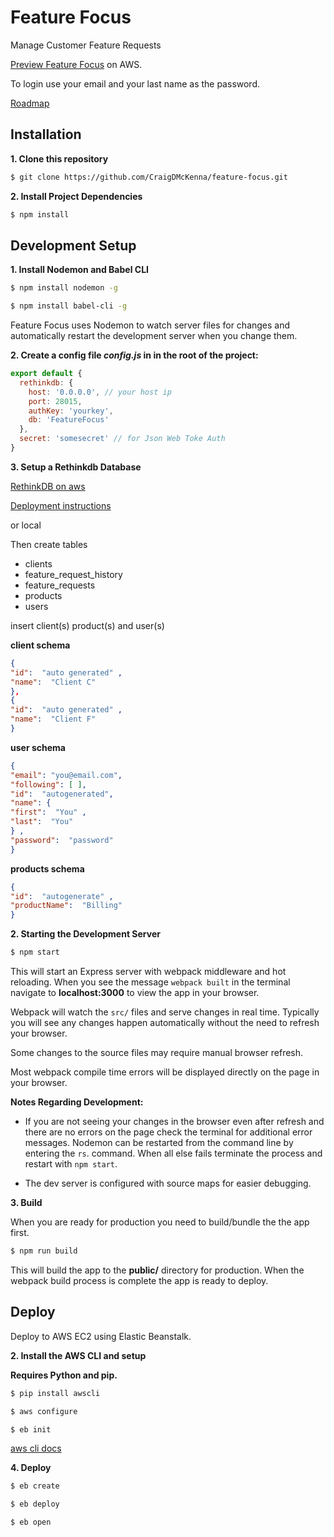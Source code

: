 # Feature Focus
Manage Customer Feature Requests

[Preview Feature Focus](http://feature-focus.us-west-2.elasticbeanstalk.com/) on AWS.

To login use your email and your last name as the password.

[Roadmap](https://github.com/CraigDMcKenna/feature-focus/blob/master/ROADMAP.md)

## Installation

**1. Clone this repository**

 ```bash
 $ git clone https://github.com/CraigDMcKenna/feature-focus.git
 ```

 **2. Install Project Dependencies**

 ```bash
 $ npm install
 ```

## Development Setup

 **1. Install Nodemon and Babel CLI**

 ```bash
 $ npm install nodemon -g
 
 $ npm install babel-cli -g
```

Feature Focus uses Nodemon to watch server files for changes and
automatically restart the development server when you change them.


**2. Create a config file ***config.js*** in in the root of the project:**

```javascript
export default {
  rethinkdb: {
    host: '0.0.0.0', // your host ip
    port: 28015,
    authKey: 'yourkey',
    db: 'FeatureFocus'
  },
  secret: 'somesecret' // for Json Web Toke Auth
}
```

**3. Setup a Rethinkdb Database**

[RethinkDB on aws](https://aws.amazon.com/marketplace/pp/B013R60Q8Y/ref=sp_mpg_product_title?ie=UTF8&sr=0-2)

[Deployment instructions](http://rethinkdb.com/docs/paas/)

or local

Then create tables

  * clients
  * feature_request_history
  * feature_requests
  * products
  * users


insert client(s) product(s) and user(s)

**client schema**

```json
{
"id":  "auto generated" ,
"name":  "Client C"
},
{
"id":  "auto generated" ,
"name":  "Client F"
}
```

**user schema**

```json
{
"email": "you@email.com",
"following": [ ],
"id":  "autogenerated",
"name": {
"first":  "You" ,
"last":  "You"
} ,
"password":  "password"
}
```


**products schema**

```json
{
"id":  "autogenerate" ,
"productName":  "Billing"
}
```


 **2. Starting the Development Server**

 ```bash
 $ npm start
 ```

This will start an Express server with webpack middleware and
hot reloading.  When you see the message ```webpack built``` in
the terminal navigate to **localhost:3000** to view the app
in your browser.

Webpack will watch the ```src/``` files and serve changes in
real time. Typically you will see any changes happen
automatically without the need to refresh your browser.

Some changes to the source files may require manual browser
refresh.

Most webpack compile time errors will be displayed
directly on the page in your browser.

**Notes Regarding Development:**

*  If you are not seeing your changes in the browser even
   after refresh and there are no errors on the page check the
   terminal for additional error messages. Nodemon can be
   restarted from the command line by entering the ```rs```.
   command. When all else fails terminate the process
   and restart with ```npm start```.

*  The dev server is configured with source maps for easier debugging.

**3. Build**

When you are ready for production you need to build/bundle
the the app first.

```bash
$ npm run build
```
This will build the app to the **public/** directory for production.
When the webpack build process is complete the app is ready to deploy.

## Deploy
Deploy to AWS EC2 using Elastic Beanstalk.

**2. Install the AWS CLI and setup**

**Requires Python and pip.**

```bash
$ pip install awscli

$ aws configure

$ eb init
```

[aws cli docs](http://docs.aws.amazon.com/cli/latest/userguide/cli-chap-welcome.html)


**4. Deploy**

```bash
$ eb create

$ eb deploy

$ eb open
```
